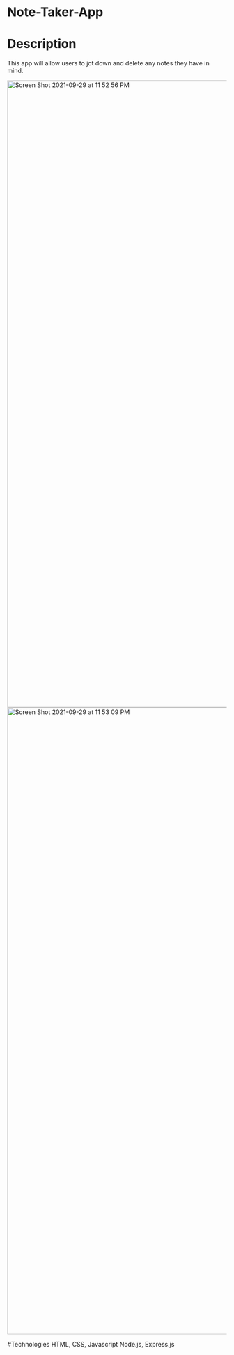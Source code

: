 # Note-Taker-App

# Description
This app will allow users to jot down and delete any notes they have in mind.

<img width="1440" alt="Screen Shot 2021-09-29 at 11 52 56 PM" src="https://user-images.githubusercontent.com/78561316/135403007-e3b15032-f528-47b0-9012-5c8dfac0d39f.png">
<img width="1440" alt="Screen Shot 2021-09-29 at 11 53 09 PM" src="https://user-images.githubusercontent.com/78561316/135403048-f0761eba-8fa1-4b60-9d15-98d2329084a9.png">

#Technologies
HTML, CSS, Javascript
Node.js, Express.js
